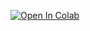 [![Open In Colab](https://colab.research.google.com/assets/colab-badge.svg)](https://colab.research.google.com/github/IgorBaratta/simple_fem/blob/master/demo/Poisson.ipynb)